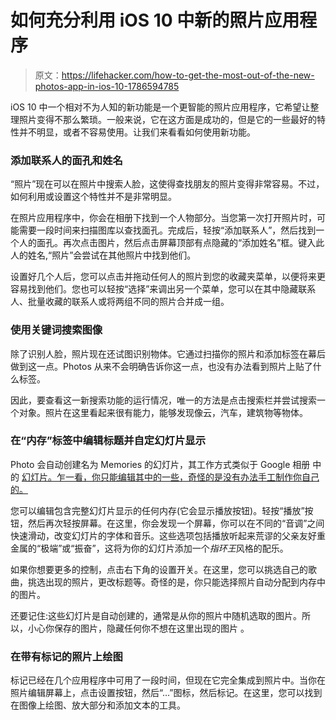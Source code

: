 # 如何充分利用 iOS 10 中新的照片应用程序

> 原文：<https://lifehacker.com/how-to-get-the-most-out-of-the-new-photos-app-in-ios-10-1786594785>

iOS 10 中一个相对不为人知的新功能是一个更智能的照片应用程序，它希望让整理照片变得不那么繁琐。一般来说，它在这方面是成功的，但是它的一些最好的特性并不明显，或者不容易使用。让我们来看看如何使用新功能。



### 添加联系人的面孔和姓名

“照片”现在可以在照片中搜索人脸，这使得查找朋友的照片变得非常容易。不过，如何利用或设置这个特性并不是非常明显。

在照片应用程序中，你会在相册下找到一个人物部分。当您第一次打开照片时，可能需要一段时间来扫描图库以查找面孔。完成后，轻按“添加联系人”，然后找到一个人的面孔。再次点击图片，然后点击屏幕顶部有点隐藏的“添加姓名”框。键入此人的姓名,“照片”会尝试在其他照片中找到他们。

设置好几个人后，您可以点击并拖动任何人的照片到您的收藏夹菜单，以便将来更容易找到他们。您也可以轻按“选择”来调出另一个菜单，您可以在其中隐藏联系人、批量收藏的联系人或将两组不同的照片合并成一组。

### 使用关键词搜索图像

除了识别人脸，照片现在还试图识别物体。它通过扫描你的照片和添加标签在幕后做到这一点。Photos 从来不会明确告诉你这一点，也没有办法看到照片上贴了什么标签。

因此，要查看这一新搜索功能的运行情况，唯一的方法是点击搜索栏并尝试搜索一个对象。照片在这里看起来很有能力，能够发现像云，汽车，建筑物等物体。

### 在“内存”标签中编辑标题并自定幻灯片显示

Photo 会自动创建名为 Memories 的幻灯片，其工作方式类似于 Google 相册 中的 [幻灯片。乍一看，你只能编辑其中的一些，奇怪的是没有办法手工制作你自己的。](https://lifehacker.com/how-the-new-google-photos-makes-your-picture-library-aw-1708189976)

您可以编辑包含完整幻灯片显示的任何内存(它会显示播放按钮)。轻按“播放”按钮，然后再次轻按屏幕。在这里，你会发现一个屏幕，你可以在不同的“音调”之间快速滑动，改变幻灯片的字体和音乐。这些选项包括播放听起来荒谬的父亲友好重金属的“极端”或“振奋”，这将为你的幻灯片添加一个*指环王*风格的配乐。

如果你想要更多的控制，点击右下角的设置开关。在这里，您可以挑选自己的歌曲，挑选出现的照片，更改标题等。奇怪的是，你只能选择照片自动分配到内存中的图片。

还要记住:这些幻灯片是自动创建的，通常是从你的照片中随机选取的图片。所以，小心你保存的图片，隐藏任何你不想在这里出现的图片 。

### 在带有标记的照片上绘图

标记已经在几个应用程序中可用了一段时间，但现在它完全集成到照片中。当你在照片编辑屏幕上，点击设置按钮，然后“...”图标，然后标记。在这里，您可以找到在图像上绘图、放大部分和添加文本的工具。
